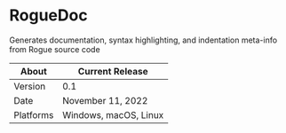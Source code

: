 # RogueDoc
Generates documentation, syntax highlighting, and indentation meta-info from Rogue source code

About     | Current Release
----------|-----------------------
Version   | 0.1
Date      | November 11, 2022
Platforms | Windows, macOS, Linux
